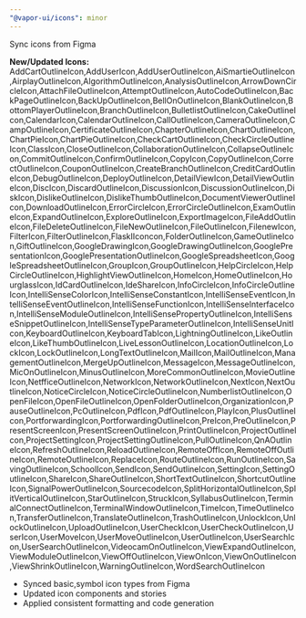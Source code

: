 ```yaml
---
"@vapor-ui/icons": minor
---
```


Sync icons from Figma

**New/Updated Icons:** AddCartOutlineIcon,AddUserIcon,AddUserOutlineIcon,AiSmartieOutlineIcon,AirplayOutlineIcon,AlgorithmOutlineIcon,AnalysisOutlineIcon,ArrowDownCircleIcon,AttachFileOutlineIcon,AttemptOutlineIcon,AutoCodeOutlineIcon,BackPageOutlineIcon,BackUpOutlineIcon,BellOnOutlineIcon,BlankOutlineIcon,BottomPlayerOutlineIcon,BranchOutlineIcon,BulletlistOutlineIcon,CakeOutlineIcon,CalendarIcon,CalendarOutlineIcon,CallOutlineIcon,CameraOutlineIcon,CampOutlineIcon,CertificateOutlineIcon,ChapterOutlineIcon,ChartOutlineIcon,ChartPieIcon,ChartPieOutlineIcon,CheckCartOutlineIcon,CheckCircleOutlineIcon,ClassIcon,CloseOutlineIcon,CollaborationOutlineIcon,CollapseOutlineIcon,CommitOutlineIcon,ConfirmOutlineIcon,CopyIcon,CopyOutlineIcon,CorrectOutlineIcon,CouponOutlineIcon,CreateBranchOutlineIcon,CreditCardOutlineIcon,DebugOutlineIcon,DeployOutlineIcon,DetailViewIcon,DetailViewOutlineIcon,DiscIcon,DiscardOutlineIcon,DiscussionIcon,DiscussionOutlineIcon,DiskIcon,DislikeOutlineIcon,DislikeThumbOutlineIcon,DocumentViewerOutlineIcon,DownloadOutlineIcon,ErrorCircleIcon,ErrorCircleOutlineIcon,ExamOutlineIcon,ExpandOutlineIcon,ExploreOutlineIcon,ExportImageIcon,FileAddOutlineIcon,FileDeleteOutlineIcon,FileNewOutlineIcon,FileOutlineIcon,FilenewIcon,FilterIcon,FilterOutlineIcon,FlaskIIconcon,FolderOutlineIcon,GameOutlineIcon,GiftOutlineIcon,GoogleDrawingIcon,GoogleDrawingOutlineIcon,GooglePresentationIcon,GooglePresentationOutlineIcon,GoogleSpreadsheetIcon,GoogleSpreadsheetOutlineIcon,GroupIcon,GroupOutlineIcon,HelpCircleIcon,HelpCircleOutlineIcon,HighlightViewOutlineIcon,HomeIcon,HomeOutlineIcon,HourglassIcon,IdCardOutlineIcon,IdeShareIcon,InfoCircleIcon,InfoCircleOutlineIcon,IntelliSenseColorIcon,IntelliSenseConstantIcon,IntelliSenseEventIcon,IntelliSenseEventOutlineIcon,IntelliSenseFunctionIcon,IntelliSenseInterfaceIcon,IntelliSenseModuleOutlineIcon,IntelliSensePropertyOutlineIcon,IntelliSenseSnippetOutlineIcon,IntelliSenseTypeParameterOutlineIcon,IntelliSenseUnitIcon,KeyboardOutlineIcon,KeyboardTabIcon,LightningOutlineIcon,LikeOutlineIcon,LikeThumbOutlineIcon,LiveLessonOutlineIcon,LocationOutlineIcon,LockIcon,LockOutlineIcon,LongTextOutlineIcon,MailIcon,MailOutlineIcon,ManagementOutlineIcon,MergeUpOutlineIcon,MessageIcon,MessageOutlineIcon,MicOnOutlineIcon,MinusOutlineIcon,MoreCommonOutlineIcon,MovieOutlineIcon,NetfficeOutlineIcon,NetworkIcon,NetworkOutlineIcon,NextIcon,NextOutlineIcon,NoticeCircleIcon,NoticeCircleOutlineIcon,NumberlistOutlineIcon,OpenFileIcon,OpenFileOutlineIcon,OpenFolderOutlineIcon,OrganizationIcon,PauseOutlineIcon,PcOutlineIcon,PdfIcon,PdfOutlineIcon,PlayIcon,PlusOutlineIcon,PortforwardingIcon,PortforwardingOutlineIcon,PreIcon,PreOutlineIcon,PresentScreenIcon,PresentScreenOutlineIcon,PrintOutlineIcon,ProjectOutlineIcon,ProjectSettingIcon,ProjectSettingOutlineIcon,PullOutlineIcon,QnAOutlineIcon,RefreshOutlineIcon,ReloadOutlineIcon,RemoteOffIcon,RemoteOffOutlineIcon,RemoteOutlineIcon,ReplaceIcon,RouteOutlineIcon,RunOutlineIcon,SavingOutlineIcon,SchoolIcon,SendIcon,SendOutlineIcon,SettingIcon,SettingOutlineIcon,ShareIcon,ShareOutlineIcon,ShortTextOutlineIcon,ShortcutOutlineIcon,SignalPowerOutlineIcon,SourcecodeIcon,SplitHorizontalOutlineIcon,SplitVerticalOutlineIcon,StarOutlineIcon,StruckIcon,SyllabusOutlineIcon,TerminalConnectOutlineIcon,TerminalWindowOutlineIcon,TimeIcon,TimeOutlineIcon,TransferOutlineIcon,TranslateOutlineIcon,TrashOutlineIcon,UnlockIcon,UnlockOutlineIcon,UploadOutlineIcon,UserCheckIcon,UserCheckOutlineIcon,UserIcon,UserMoveIcon,UserMoveOutlineIcon,UserOutlineIcon,UserSearchIcon,UserSearchOutlineIcon,VideocamOnOutlineIcon,ViewExpandOutlineIcon,ViewModuleOutlineIcon,ViewOffOutlineIcon,ViewOnIcon,ViewOnOutlineIcon,ViewShrinkOutlineIcon,WarningOutlineIcon,WordSearchOutlineIcon

- Synced basic,symbol icon types from Figma
- Updated icon components and stories
- Applied consistent formatting and code generation
